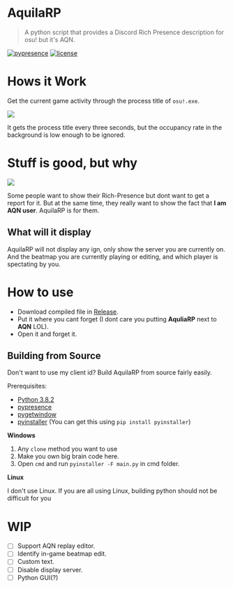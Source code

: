 # AquilaRP

> A python script that provides a Discord Rich Presence description for osu! but it's AQN.

[![pypresence](https://img.shields.io/badge/using-pypresence-00bb88.svg?style=for-the-badge&logo=discord&logoWidth=20)](https://github.com/qwertyquerty/pypresence) [![license](https://img.shields.io/github/license/qwertyquerty/pypresence.svg?style=for-the-badge)](https://github.com/qwertyquerty/pypresence/blob/master/LICENSE)

# Hows it Work

Get the current game activity through the process title of `osu!.exe`.

![](https://i.imgur.com/UiOtyuB.png)

It gets the process title every three seconds, but the occupancy rate in the background is low enough to be ignored.

# Stuff is good, but why

![](https://i.imgur.com/MVRbjl8.png)

Some people want to show their Rich-Presence but dont want to get a report for it. But at the same time, they really want to show the fact that **I am AQN user**. AquilaRP is for them.

## What will it display

AquilaRP will not display any ign, only show the server you are currently on. And the beatmap you are currently playing or editing, and which player is spectating by you.

# How to use

- Download compiled file in [Release](https://github.com/Kotoki1337/AquilaRP/releases).
- Put it where you cant forget (I dont care you putting **AquliaRP** next to **AQN** LOL).
- Open it and forget it.

## Building from Source

Don't want to use my client id? Build AquilaRP from source fairly easily.

Prerequisites:
- [Python 3.8.2](https://www.python.org/)
- [pypresence](https://github.com/qwertyquerty/pypresence)
- [pygetwindow](https://github.com/asweigart/PyGetWindow)
- [pyinstaller](https://pypi.org/project/PyInstaller/) (You can get this using `pip install pyinstaller`)

**Windows**

1. Any `clone` method you want to use
2. Make you own big brain code here.
3. Open `cmd` and run `pyinstaller -F main.py` in cmd folder.

**Linux**

I don't use Linux. If you are all using Linux, building python should not be difficult for you

# WIP
- [ ] Support AQN replay editor.
- [ ] Identify in-game beatmap edit.
- [ ] Custom text.
- [ ] Disable display server.
- [ ] Python GUI(?)
